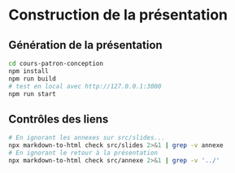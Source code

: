 # Construction de la présentation

## Génération de la présentation

```bash
cd cours-patron-conception
npm install
npm run build
# test en local avec http://127.0.0.1:3000
npm run start
```

## Contrôles des liens

```bash
# En ignorant les annexes sur src/slides...
npx markdown-to-html check src/slides 2>&1 | grep -v annexe
# En ignorant le retour à la présentation
npx markdown-to-html check src/annexe 2>&1 | grep -v '../'
```
